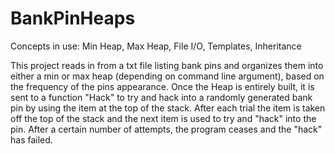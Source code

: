 # BankPinHeaps
Concepts in use:
Min Heap,
Max Heap,
File I/O,
Templates,
Inheritance

This project reads in from a txt file listing bank pins and organizes them into either a min or max heap (depending on command line argument), based on the frequency of the pins appearance.  Once the Heap is entirely built, it is sent to a function "Hack" to try and hack into a randomly generated bank pin by using the item at the top of the stack.  After each trial the item is taken off the top of the stack and the next item is used to try and "hack" into the pin.  After a certain number of attempts, the program ceases and the "hack" has failed.  

